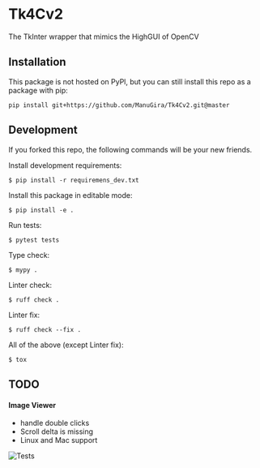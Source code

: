 # Tk4Cv2
The TkInter wrapper that mimics the HighGUI of OpenCV

## Installation
This package is not hosted on PyPl, but you can still install this repo as a package with pip:
```
pip install git+https://github.com/ManuGira/Tk4Cv2.git@master
```

## Development
If you forked this repo, the following commands will be your new friends.

Install development requirements:
```
$ pip install -r requiremens_dev.txt
```
Install this package in editable mode:
```
$ pip install -e .
```
Run tests:
```
$ pytest tests 
```
Type check:
```
$ mypy .
```
Linter check:
```
$ ruff check .
```
Linter fix:
```
$ ruff check --fix .
```
All of the above (except Linter fix):
```
$ tox
```


## TODO
#### Image Viewer
* handle double clicks
* Scroll delta is missing
* Linux and Mac support

![Tests](github.com/ManuGira/Tk4Cv2/actions/workflows/tests.yml/badge.svg)
